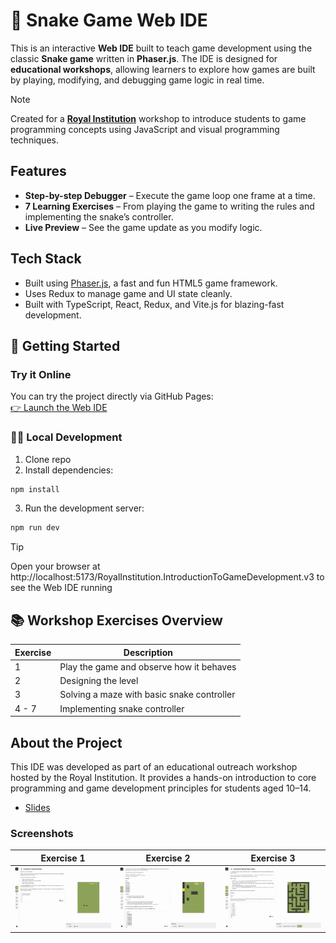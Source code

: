 # 🐍 Snake Game Web IDE

This is an interactive **Web IDE** built to teach game development using the classic **Snake game** written in **Phaser.js**.
The IDE is designed for **educational workshops**, allowing learners to explore how games are built by playing, modifying, and debugging game logic in real time.

>[!NOTE]
> Created for a [**Royal Institution**](https://www.rigb.org) workshop to introduce students to game programming concepts using JavaScript and visual programming techniques.

## Features

- **Step-by-step Debugger** – Execute the game loop one frame at a time.
- **7 Learning Exercises** – From playing the game to writing the rules and implementing the snake’s controller.
- **Live Preview** – See the game update as you modify logic.

## Tech Stack
- Built using [Phaser.js](https://phaser.io/), a fast and fun HTML5 game framework.
- Uses Redux to manage game and UI state cleanly.
- Built with TypeScript, React, Redux, and Vite.js for blazing-fast development.

## 🚀 Getting Started

### Try it Online

You can try the project directly via GitHub Pages:  
[👉 Launch the Web IDE](https://st235.github.io/RoyalInstitution.IntroductionToGameDevelopment.v3/)

### 🧑‍💻 Local Development

1. Clone repo
2. Install dependencies:

```bash
npm install
```

3. Run the development server:

```bash
npm run dev
```

> [!TIP]
> Open your browser at http://localhost:5173/RoyalInstitution.IntroductionToGameDevelopment.v3 to see the Web IDE running

## 📚 Workshop Exercises Overview

| Exercise | Description |
| ---- | ---- |
| 1 | Play the game and observe how it behaves |
| 2 | Designing the level |
| 3 | Solving a maze with basic snake controller |
| 4 - 7| Implementing snake controller |

## About the Project

This IDE was developed as part of an educational outreach workshop hosted by the Royal Institution.
It provides a hands-on introduction to core programming and game development principles for students aged 10–14.

- [Slides](https://docs.google.com/presentation/d/1Mjba1zi_cBy_Yj6Ie7shPmTOuNbAomML247daykqZMo/edit?usp=sharing)

### Screenshots

| Exercise 1 | Exercise 2 | Exercise 3 |
| ---- | ---- | ---- |
| ![Exercise 1](./assets/exercise1.png) | ![Exercise 2](./assets/exercise2.png) | ![Exercise 3](./assets/exercise3.png) |
